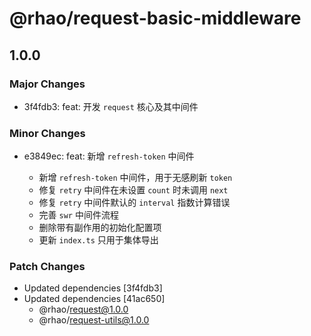 # @rhao/request-basic-middleware

## 1.0.0

### Major Changes

- 3f4fdb3: feat: 开发 `request` 核心及其中间件

### Minor Changes

- e3849ec: feat: 新增 `refresh-token` 中间件

  - 新增 `refresh-token` 中间件，用于无感刷新 `token`
  - 修复 `retry` 中间件在未设置 `count` 时未调用 `next`
  - 修复 `retry` 中间件默认的 `interval` 指数计算错误
  - 完善 `swr` 中间件流程
  - 删除带有副作用的初始化配置项
  - 更新 `index.ts` 只用于集体导出

### Patch Changes

- Updated dependencies [3f4fdb3]
- Updated dependencies [41ac650]
  - @rhao/request@1.0.0
  - @rhao/request-utils@1.0.0
